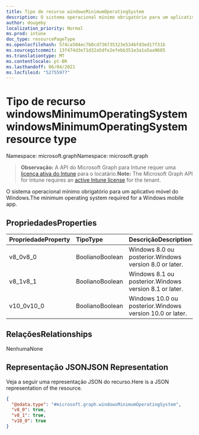 ```yaml
---
title: Tipo de recurso windowsMinimumOperatingSystem
description: O sistema operacional mínimo obrigatório para um aplicativo móvel do Windows.
author: dougeby
localization_priority: Normal
ms.prod: intune
doc_type: resourcePageType
ms.openlocfilehash: 574ca504ec7b0cd736735323e534bfd3ed17f31b
ms.sourcegitcommit: 13f474d3e71d32a5dfe2efebb351e3a1a5aa9685
ms.translationtype: MT
ms.contentlocale: pt-BR
ms.lasthandoff: 06/04/2021
ms.locfileid: "52755977"
---
```

# <a name="windowsminimumoperatingsystem-resource-type"></a><span data-ttu-id="90671-103">Tipo de recurso windowsMinimumOperatingSystem</span><span class="sxs-lookup"><span data-stu-id="90671-103">windowsMinimumOperatingSystem resource type</span></span>

<span data-ttu-id="90671-104">Namespace: microsoft.graph</span><span class="sxs-lookup"><span data-stu-id="90671-104">Namespace: microsoft.graph</span></span>

> <span data-ttu-id="90671-105">**Observação:** A API do Microsoft Graph para Intune requer uma [licença ativa do Intune](https://go.microsoft.com/fwlink/?linkid=839381) para o locatário.</span><span class="sxs-lookup"><span data-stu-id="90671-105">**Note:** The Microsoft Graph API for Intune requires an [active Intune license](https://go.microsoft.com/fwlink/?linkid=839381) for the tenant.</span></span>

<span data-ttu-id="90671-106">O sistema operacional mínimo obrigatório para um aplicativo móvel do Windows.</span><span class="sxs-lookup"><span data-stu-id="90671-106">The minimum operating system required for a Windows mobile app.</span></span>

## <a name="properties"></a><span data-ttu-id="90671-107">Propriedades</span><span class="sxs-lookup"><span data-stu-id="90671-107">Properties</span></span>
|<span data-ttu-id="90671-108">Propriedade</span><span class="sxs-lookup"><span data-stu-id="90671-108">Property</span></span>|<span data-ttu-id="90671-109">Tipo</span><span class="sxs-lookup"><span data-stu-id="90671-109">Type</span></span>|<span data-ttu-id="90671-110">Descrição</span><span class="sxs-lookup"><span data-stu-id="90671-110">Description</span></span>|
|:---|:---|:---|
|<span data-ttu-id="90671-111">v8_0</span><span class="sxs-lookup"><span data-stu-id="90671-111">v8_0</span></span>|<span data-ttu-id="90671-112">Booliano</span><span class="sxs-lookup"><span data-stu-id="90671-112">Boolean</span></span>|<span data-ttu-id="90671-113">Windows 8.0 ou posterior.</span><span class="sxs-lookup"><span data-stu-id="90671-113">Windows version 8.0 or later.</span></span>|
|<span data-ttu-id="90671-114">v8_1</span><span class="sxs-lookup"><span data-stu-id="90671-114">v8_1</span></span>|<span data-ttu-id="90671-115">Booliano</span><span class="sxs-lookup"><span data-stu-id="90671-115">Boolean</span></span>|<span data-ttu-id="90671-116">Windows 8.1 ou posterior.</span><span class="sxs-lookup"><span data-stu-id="90671-116">Windows version 8.1 or later.</span></span>|
|<span data-ttu-id="90671-117">v10_0</span><span class="sxs-lookup"><span data-stu-id="90671-117">v10_0</span></span>|<span data-ttu-id="90671-118">Booliano</span><span class="sxs-lookup"><span data-stu-id="90671-118">Boolean</span></span>|<span data-ttu-id="90671-119">Windows 10.0 ou posterior.</span><span class="sxs-lookup"><span data-stu-id="90671-119">Windows version 10.0 or later.</span></span>|

## <a name="relationships"></a><span data-ttu-id="90671-120">Relações</span><span class="sxs-lookup"><span data-stu-id="90671-120">Relationships</span></span>
<span data-ttu-id="90671-121">Nenhuma</span><span class="sxs-lookup"><span data-stu-id="90671-121">None</span></span>

## <a name="json-representation"></a><span data-ttu-id="90671-122">Representação JSON</span><span class="sxs-lookup"><span data-stu-id="90671-122">JSON Representation</span></span>
<span data-ttu-id="90671-123">Veja a seguir uma representação JSON do recurso.</span><span class="sxs-lookup"><span data-stu-id="90671-123">Here is a JSON representation of the resource.</span></span>
<!-- {
  "blockType": "resource",
  "@odata.type": "microsoft.graph.windowsMinimumOperatingSystem"
}
-->
``` json
{
  "@odata.type": "#microsoft.graph.windowsMinimumOperatingSystem",
  "v8_0": true,
  "v8_1": true,
  "v10_0": true
}
```




